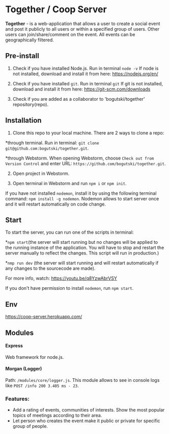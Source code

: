 # Together / Coop Server

**Together** - is a web-application that allows a user to create a social event and post it publicly
to all users or within a specified group of users. Other users can join/share/comment on the event. 
All events can be geographically filtered.

## Pre-install

1. Check if you have installed Node.js. Run in terminal `node -v`
If node is not installed, download and install it from here: https://nodejs.org/en/

2. Check if you have installed `git`. Run in terminal `git`
If git is not installed, download and install it from here: https://git-scm.com/downloads

3. Check if you are added as a collaborator to 'bogutski/together' repository(repo).


## Installation 

1. Clone this repo to your local machine. 
There are 2 ways to clone a repo:

*through terminal. Run in terminal:
`git clone git@github.com:bogutski/together.git`.

*through Webstorm. When opening Webstorm, choose `Check out from Version Control` 
  and enter URL: `https://github.com/bogutski/together.git`.

2. Open project in Webstorm.

3. Open terminal in Webstorm and run `npm i` or `npm init`.

If you have not installed `nodemon`, install it by using the following terminal command: `npm install -g nodemon`.
Nodemon allows to start server once and it will restart automatically on code change. 

## Start 

To start the server, you can run one of the scripts in terminal:

*`npm start`(the server will start running but no changes will be applied to the running instance of the application.
 You will have to stop and restart the server manually to reflect the changes. This script will run in  production.)

*`nmp run dev` (the server will start running and will restart automatically if any changes to the sourcecode are made).

For more info, watch: https://youtu.be/q8YzwAbrVSY

If you don't have permission to install `nodemon`, run `npm start`.

## Env
https://coop-server.herokuapp.com/

## Modules

#### Express 
Web framework for node.js.

#### Morgan (Logger)
Path: `/modules/core/logger.js`.
This module allows to see in console logs like `POST /info 200 3.405 ms - 23`.

### Features: 

* Add a rating of events, communities of interests. Show the most popular topics of meetings according to their area.
* Let person who creates the event make it public or private for specific group of people.

